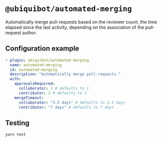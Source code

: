 # `@ubiquibot/automated-merging`

Automatically merge pull-requests based on the reviewer count, the time elapsed since the last activity, depending
on the association of the pull-request author.

## Configuration example

```yml
- plugin: ubiquibot/automated-merging
  name: automated-merging
  id: automated-merging
  description: "Automatically merge pull-requests."
  with:
    approvalsRequired:
      collaborator: 1 # defaults to 1
      contributor: 2 # defaults to 2
    mergeTimeout:
      collaborator: "3.5 days" # defaults to 3.5 days
      contributor: "7 days" # defaults to 7 days
```

## Testing

```shell
yarn test
```
